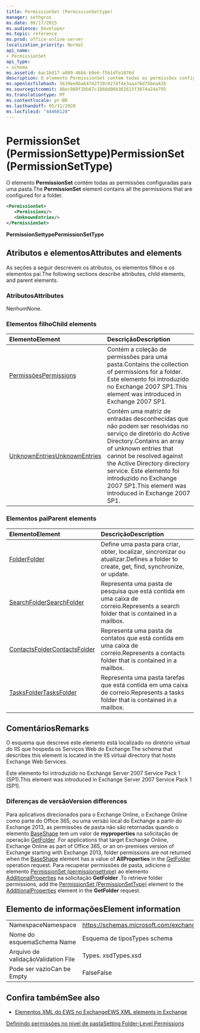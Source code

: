 ```yaml
---
title: PermissionSet (PermissionSettype)
manager: sethgros
ms.date: 09/17/2015
ms.audience: Developer
ms.topic: reference
ms.prod: office-online-server
localization_priority: Normal
api_name:
- PermissionSet
api_type:
- schema
ms.assetid: 6ac1bd17-a089-46bb-b9e6-f5b1dfe1076d
description: O elemento PermissionSet contém todas as permissões configuradas para uma pasta.
ms.openlocfilehash: 5639ee8ba64742f39c0274f4e3aaa76d75bea42b
ms.sourcegitcommit: 88ec988f2bb67c1866d06b361615f3674a24e795
ms.translationtype: MT
ms.contentlocale: pt-BR
ms.lasthandoff: 05/31/2020
ms.locfileid: "44468128"
---
```

# <a name="permissionset-permissionsettype"></a><span data-ttu-id="8cfac-103">PermissionSet (PermissionSettype)</span><span class="sxs-lookup"><span data-stu-id="8cfac-103">PermissionSet (PermissionSetType)</span></span>

<span data-ttu-id="8cfac-104">O elemento **PermissionSet** contém todas as permissões configuradas para uma pasta.</span><span class="sxs-lookup"><span data-stu-id="8cfac-104">The **PermissionSet** element contains all the permissions that are configured for a folder.</span></span> 
  
```XML
<PermissionSet>
   <Permissions/>
   <UnknownEntries/>
</PermissionSet>
```

 <span data-ttu-id="8cfac-105">**PermissionSettype**</span><span class="sxs-lookup"><span data-stu-id="8cfac-105">**PermissionSetType**</span></span>
## <a name="attributes-and-elements"></a><span data-ttu-id="8cfac-106">Atributos e elementos</span><span class="sxs-lookup"><span data-stu-id="8cfac-106">Attributes and elements</span></span>

<span data-ttu-id="8cfac-107">As seções a seguir descrevem os atributos, os elementos filhos e os elementos pai.</span><span class="sxs-lookup"><span data-stu-id="8cfac-107">The following sections describe attributes, child elements, and parent elements.</span></span>
  
### <a name="attributes"></a><span data-ttu-id="8cfac-108">Atributos</span><span class="sxs-lookup"><span data-stu-id="8cfac-108">Attributes</span></span>

<span data-ttu-id="8cfac-109">Nenhum</span><span class="sxs-lookup"><span data-stu-id="8cfac-109">None.</span></span>
  
### <a name="child-elements"></a><span data-ttu-id="8cfac-110">Elementos filho</span><span class="sxs-lookup"><span data-stu-id="8cfac-110">Child elements</span></span>

|<span data-ttu-id="8cfac-111">**Elemento**</span><span class="sxs-lookup"><span data-stu-id="8cfac-111">**Element**</span></span>|<span data-ttu-id="8cfac-112">**Descrição**</span><span class="sxs-lookup"><span data-stu-id="8cfac-112">**Description**</span></span>|
|:-----|:-----|
|[<span data-ttu-id="8cfac-113">Permissões</span><span class="sxs-lookup"><span data-stu-id="8cfac-113">Permissions</span></span>](permissions.md) <br/> |<span data-ttu-id="8cfac-114">Contém a coleção de permissões para uma pasta.</span><span class="sxs-lookup"><span data-stu-id="8cfac-114">Contains the collection of permissions for a folder.</span></span> <span data-ttu-id="8cfac-115">Este elemento foi introduzido no Exchange 2007 SP1.</span><span class="sxs-lookup"><span data-stu-id="8cfac-115">This element was introduced in Exchange 2007 SP1.</span></span>  <br/> |
|[<span data-ttu-id="8cfac-116">UnknownEntries</span><span class="sxs-lookup"><span data-stu-id="8cfac-116">UnknownEntries</span></span>](unknownentries.md) <br/> |<span data-ttu-id="8cfac-117">Contém uma matriz de entradas desconhecidas que não podem ser resolvidas no serviço de diretório do Active Directory.</span><span class="sxs-lookup"><span data-stu-id="8cfac-117">Contains an array of unknown entries that cannot be resolved against the Active Directory directory service.</span></span> <span data-ttu-id="8cfac-118">Este elemento foi introduzido no Exchange 2007 SP1.</span><span class="sxs-lookup"><span data-stu-id="8cfac-118">This element was introduced in Exchange 2007 SP1.</span></span>  <br/> |
   
### <a name="parent-elements"></a><span data-ttu-id="8cfac-119">Elementos pai</span><span class="sxs-lookup"><span data-stu-id="8cfac-119">Parent elements</span></span>

|<span data-ttu-id="8cfac-120">**Elemento**</span><span class="sxs-lookup"><span data-stu-id="8cfac-120">**Element**</span></span>|<span data-ttu-id="8cfac-121">**Descrição**</span><span class="sxs-lookup"><span data-stu-id="8cfac-121">**Description**</span></span>|
|:-----|:-----|
|[<span data-ttu-id="8cfac-122">Folder</span><span class="sxs-lookup"><span data-stu-id="8cfac-122">Folder</span></span>](folder.md) <br/> |<span data-ttu-id="8cfac-123">Define uma pasta para criar, obter, localizar, sincronizar ou atualizar.</span><span class="sxs-lookup"><span data-stu-id="8cfac-123">Defines a folder to create, get, find, synchronize, or update.</span></span>  <br/> |
|[<span data-ttu-id="8cfac-124">SearchFolder</span><span class="sxs-lookup"><span data-stu-id="8cfac-124">SearchFolder</span></span>](searchfolder.md) <br/> |<span data-ttu-id="8cfac-125">Representa uma pasta de pesquisa que está contida em uma caixa de correio.</span><span class="sxs-lookup"><span data-stu-id="8cfac-125">Represents a search folder that is contained in a mailbox.</span></span>  <br/> |
|[<span data-ttu-id="8cfac-126">ContactsFolder</span><span class="sxs-lookup"><span data-stu-id="8cfac-126">ContactsFolder</span></span>](contactsfolder.md) <br/> |<span data-ttu-id="8cfac-127">Representa uma pasta de contatos que está contida em uma caixa de correio.</span><span class="sxs-lookup"><span data-stu-id="8cfac-127">Represents a contacts folder that is contained in a mailbox.</span></span>  <br/> |
|[<span data-ttu-id="8cfac-128">TasksFolder</span><span class="sxs-lookup"><span data-stu-id="8cfac-128">TasksFolder</span></span>](tasksfolder.md) <br/> |<span data-ttu-id="8cfac-129">Representa uma pasta tarefas que está contida em uma caixa de correio.</span><span class="sxs-lookup"><span data-stu-id="8cfac-129">Represents a tasks folder that is contained in a mailbox.</span></span>  <br/> |
   
## <a name="remarks"></a><span data-ttu-id="8cfac-130">Comentários</span><span class="sxs-lookup"><span data-stu-id="8cfac-130">Remarks</span></span>

<span data-ttu-id="8cfac-131">O esquema que descreve este elemento está localizado no diretório virtual do IIS que hospeda os Serviços Web do Exchange.</span><span class="sxs-lookup"><span data-stu-id="8cfac-131">The schema that describes this element is located in the IIS virtual directory that hosts Exchange Web Services.</span></span>
  
<span data-ttu-id="8cfac-132">Este elemento foi introduzido no Exchange Server 2007 Service Pack 1 (SP1).</span><span class="sxs-lookup"><span data-stu-id="8cfac-132">This element was introduced in Exchange Server 2007 Service Pack 1 (SP1).</span></span>
  
### <a name="version-differences"></a><span data-ttu-id="8cfac-133">Diferenças de versão</span><span class="sxs-lookup"><span data-stu-id="8cfac-133">Version differences</span></span>

<span data-ttu-id="8cfac-134">Para aplicativos direcionados para o Exchange Online, o Exchange Online como parte do Office 365, ou uma versão local do Exchange a partir do Exchange 2013, as permissões de pasta não são retornadas quando o elemento [BaseShape](baseshape.md) tem um valor de **myproperties** na solicitação de operação [GetFolder](getfolder-operation.md) .</span><span class="sxs-lookup"><span data-stu-id="8cfac-134">For applications that target Exchange Online, Exchange Online as part of Office 365, or an on-premises version of Exchange starting with Exchange 2013, folder permissions are not returned when the [BaseShape](baseshape.md) element has a value of **AllProperties** in the [GetFolder](getfolder-operation.md) operation request.</span></span> <span data-ttu-id="8cfac-135">Para recuperar permissões de pasta, adicione o elemento [PermissionSet (permissionsettype)](permissionset-permissionsettype.md) ao elemento [AdditionalProperties](additionalproperties.md) na solicitação **GetFolder** .</span><span class="sxs-lookup"><span data-stu-id="8cfac-135">To retrieve folder permissions, add the [PermissionSet (PermissionSetType)](permissionset-permissionsettype.md) element to the [AdditionalProperties](additionalproperties.md) element in the **GetFolder** request.</span></span> 
  
## <a name="element-information"></a><span data-ttu-id="8cfac-136">Elemento de informações</span><span class="sxs-lookup"><span data-stu-id="8cfac-136">Element information</span></span>

|||
|:-----|:-----|
|<span data-ttu-id="8cfac-137">Namespace</span><span class="sxs-lookup"><span data-stu-id="8cfac-137">Namespace</span></span>  <br/> |https://schemas.microsoft.com/exchange/services/2006/types  <br/> |
|<span data-ttu-id="8cfac-138">Nome do esquema</span><span class="sxs-lookup"><span data-stu-id="8cfac-138">Schema Name</span></span>  <br/> |<span data-ttu-id="8cfac-139">Esquema de tipos</span><span class="sxs-lookup"><span data-stu-id="8cfac-139">Types schema</span></span>  <br/> |
|<span data-ttu-id="8cfac-140">Arquivo de validação</span><span class="sxs-lookup"><span data-stu-id="8cfac-140">Validation File</span></span>  <br/> |<span data-ttu-id="8cfac-141">Types. xsd</span><span class="sxs-lookup"><span data-stu-id="8cfac-141">Types.xsd</span></span>  <br/> |
|<span data-ttu-id="8cfac-142">Pode ser vazio</span><span class="sxs-lookup"><span data-stu-id="8cfac-142">Can be Empty</span></span>  <br/> |<span data-ttu-id="8cfac-143">False</span><span class="sxs-lookup"><span data-stu-id="8cfac-143">False</span></span>  <br/> |
   
## <a name="see-also"></a><span data-ttu-id="8cfac-144">Confira também</span><span class="sxs-lookup"><span data-stu-id="8cfac-144">See also</span></span>



- [<span data-ttu-id="8cfac-145">Elementos XML do EWS no Exchange</span><span class="sxs-lookup"><span data-stu-id="8cfac-145">EWS XML elements in Exchange</span></span>](ews-xml-elements-in-exchange.md)


[<span data-ttu-id="8cfac-146">Definindo permissões no nível de pasta</span><span class="sxs-lookup"><span data-stu-id="8cfac-146">Setting Folder-Level Permissions</span></span>](https://msdn.microsoft.com/library/c7530e86-5112-401c-b10a-9c054ae59f07%28Office.15%29.aspx)

